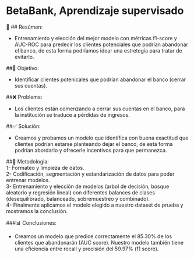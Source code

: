 # BetaBank, Aprendizaje supervisado

📖 ## Resúmen:  
  - Entrenamiento y elección del mejor modelo con métricas f1-score y AUC-ROC para predecir los clientes potenciales que podrían abandonar el banco, de esta forma podríamos idear una estretegia para tratar de evitarlo.



##🎯 Objetivo:  
- Identificar clientes potenicales que podrían abandonar el banco (cerrar sus cuentas).

##❌ Problema:  
- Los clientes están comenzando a cerrar sus cuentas en el banco, para la institución se traduce a pérdidas de ingresos.

##✅ Solución:  
- Creamos y probamos un modelo que identifica con buena exactitud que clientes podrían estarse planteando dejar el banco, de está forma podrían abordarlo y ofrecerle incentivos para que permanezca. 

##🔢 Metodologia:  
  1- Formateo y limpieza de datos.  
  2- Codificación, segmentación y estandarización de datos para poder entrenar modelos.  
  3- Entrenamiento y elección de modelos (arbol de decisión, bosque aleatorio y regresión lineal) con diferentes balances de clases (desequilibrado, balanceado, sobremuestreo y combinado).  
  4- Finalmente aplicamos el modelo elegido a nuestro dataset de prueba y mostramos la conclusión.  

###📊 Conclusiones:  
- Creamos un modelo que predice correctamente el 85.30% de los clientes que abandonarán (AUC score). Nuestro modelo también tiene una eficiencia entre recall y precisión del 59.97% (f1 score). 
  
